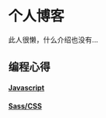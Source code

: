 # 个人博客

此人很懒，什么介绍也没有...

## 编程心得

#### [Javascript](https://github.com/77Vincent/blog/issues/1)
#### [Sass/CSS](https://github.com/77Vincent/blog/issues/2)
